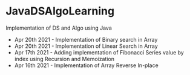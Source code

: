 # JavaDSAlgoLearning
Implementation of DS and Algo using Java
* Apr 20th 2021 - Implementation of Binary search in Array
* Apr 20th 2021 - Implementation of Linear Search in Array
* Apr 17th 2021 - Adding implementation of Fibonacci Series value by index using Recursion and Memoization
* Apr 16th 2021 - Implementation of Array Reverse In-place
